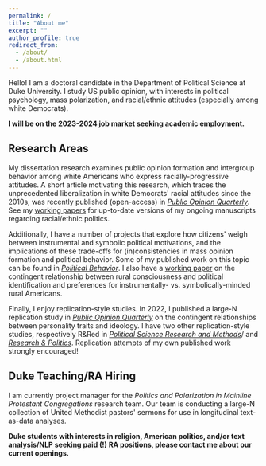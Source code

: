 ```yaml
---
permalink: /
title: "About me"
excerpt: ""
author_profile: true
redirect_from: 
  - /about/
  - /about.html
---
```


Hello! I am a doctoral candidate in the Department of Political Science at Duke University. I study US public opinion, with interests in political psychology, mass polarization, and racial/ethnic attitudes (especially among white Democrats). 

**I will be on the 2023-2024 job market seeking academic employment.** 

## Research Areas
My dissertation research examines public opinion formation and intergroup behavior among white Americans who express racially-progressive attitudes. A short article motivating this research, which traces the unprecedented liberalization in white Democrats' racial attitudes since the 2010s, was recently published (open-access) in [*Public Opinion Quarterly*](https://academic.oup.com/poq/article/86/S1/576/6617224). See my [working papers](https://trentoll.github.io/workingpapers) for up-to-date versions of my ongoing manuscripts regarding racial/ethnic politics. 

Additionally, I have a number of projects that explore how citizens' weigh between instrumental and symbolic political motivations, and the implications of these trade-offs for (in)consistencies in mass opinion formation and political behavior. Some of my published work on this topic can be found in [*Political Behavior*](https://link.springer.com/article/10.1007/s11109-022-09828-9). I also have a [working paper](https://trentoll.github.io/files/ruralconsc_05.24.2023.pdf) on the contingent relationship between rural consciousness and political identification and preferences for instrumentally- vs. symbolically-minded rural Americans. 

Finally, I enjoy replication-style studies. In 2022, I published a large-N replication study in [*Public Opinion Quarterly*](https://academic.oup.com/poq/article-abstract/86/2/369/6575714) on the contingent relationships between personality traits and ideology. I have two other replication-style studies, respectively R&Red in [*Political Science Research and Methods*](https://trentoll.github.io/workingpapers/psrm_values_05.24.23.pdf)/ and [*Research & Politics*](https://trentoll.github.io/workingpapers/auth_2016primaries_05.24.23.pdf). Replication attempts of my own published work strongly encouraged!

## Duke Teaching/RA Hiring
I am currently project manager for the *Politics and Polarization in Mainline Protestant Congregations* research team. Our team is conducting a large-N collection of United Methodist pastors' sermons for use in longitudinal text-as-data analyses. 

**Duke students with interests in religion, American politics, and/or text analysis/NLP seeking paid (!) RA positions, please contact me about our current openings.** 

